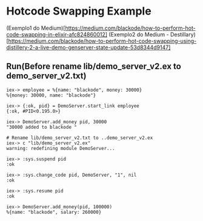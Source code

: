 # Hotcode Swapping Example

(Exemplo1 do Medium)[https://medium.com/blackode/how-to-perform-hot-code-swapping-in-elixir-afc824860012]
(Exemplo2 do Medium - Destillary)[https://medium.com/blackode/how-to-perform-hot-code-swapping-using-distillery-2-a-live-demo-genserver-state-update-53d8344d9147]


## Run(Before rename lib/demo_server_v2.ex to demo_server_v2.txt)


```iex -S Mix
iex-> employee = %{name: "blackode", money: 30000}
%{money: 30000, name: "blackode"}

iex-> {:ok, pid} = DemoServer.start_link employee
{:ok, #PID<0.195.0>}

iex-> DemoServer.add_money pid, 30000
"30000 added to blackode "

# Rename lib/demo_server_v2.txt to ..demo_server_v2.ex
iex-> c "lib/demo_server_v2.ex"
warning: redefining module DemoServer...

iex-> :sys.suspend pid
:ok

iex-> :sys.change_code pid, DemoServer, "1", nil
:ok

iex-> :sys.resume pid
:ok

iex-> DemoServer.add_money(pid, 100000)
%{name: "blackode", salary: 260000}

```

